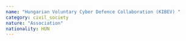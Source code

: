 ```yaml
---
name: "Hungarian Voluntary Cyber Defence Collaboration (KIBEV) "
category: civil_society
nature: "Association"
nationality: HUN
---
```

    
